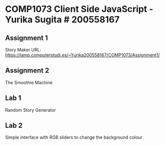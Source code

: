 # COMP1073 Client Side JavaScript - Yurika Sugita # 200558167
## Assignment 1
Story Maker
URL: https://lamp.computerstudi.es/~Yurika200558167/COMP1073/Assignment1/

## Assignment 2
The Smoothie Machine

## Lab 1
Random Story Generator

## Lab 2
Simple interface with RGB sliders to change the background colour

